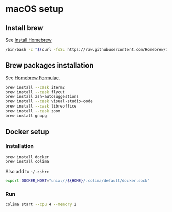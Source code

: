 # macOS setup

## Install brew

See [Install Homebrew](https://brew.sh/)

```bash
/bin/bash -c "$(curl -fsSL https://raw.githubusercontent.com/Homebrew/install/HEAD/install.sh)"
```

## Brew packages installation

See [Homebrew Formulae](https://formulae.brew.sh/).

```bash
brew install --cask iterm2
brew install --cask flycut
brew install zsh-autosuggestions
brew install --cask visual-studio-code
brew install --cask libreoffice
brew install --cask zoom
brew install gnupg
```

## Docker setup

### Installation

```bash
brew install docker
brew install colima
```

Also add to `~/.zshrc`

```bash
export DOCKER_HOST="unix://${HOME}/.colima/default/docker.sock"
```

### Run

```bash
colima start --cpu 4 --memory 2
```
